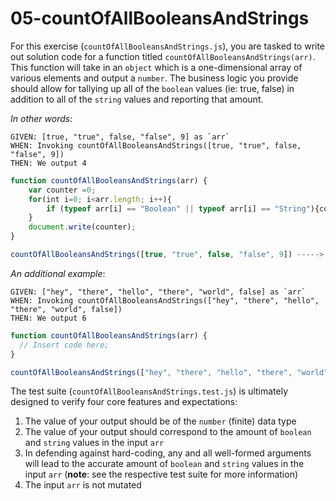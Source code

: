 # 05-countOfAllBooleansAndStrings

For this exercise (`countOfAllBooleansAndStrings.js`), you are tasked to write out solution code for a function titled `countOfAllBooleansAndStrings(arr)`. This function will take in an `object` which is a one-dimensional array of various elements and output a `number`. The business logic you provide should allow for tallying up all of the `boolean` values (ie: true, false) in addition to all of the `string` values and reporting that amount.

_In other words_:

```
GIVEN: [true, "true", false, "false", 9] as `arr`
WHEN: Invoking countOfAllBooleansAndStrings([true, "true", false, "false", 9])
THEN: We output 4
```

```js
function countOfAllBooleansAndStrings(arr) {
	var counter =0;
	for(int i=0; i<arr.length; i++){
		if (typeof arr[i] == "Boolean" || typeof arr[i] == "String"){counter++;}
	}
	document.write(counter);
}

countOfAllBooleansAndStrings([true, "true", false, "false", 9]) -----> 4;
```

_An additional example_:

```
GIVEN: ["hey", "there", "hello", "there", "world", false] as `arr`
WHEN: Invoking countOfAllBooleansAndStrings(["hey", "there", "hello", "there", "world", false])
THEN: We output 6
```

```js
function countOfAllBooleansAndStrings(arr) {
  // Insert code here;
}

countOfAllBooleansAndStrings(["hey", "there", "hello", "there", "world", false]) -----> 6;
```

The test suite (`countOfAllBooleansAndStrings.test.js`) is ultimately designed to verify four core features and expectations:

1) The value of your output should be of the `number` (finite) data type 
2) The value of your output should correspond to the amount of `boolean` and `string` values in the input `arr`
3) In defending against hard-coding, any and all well-formed arguments will lead to the accurate amount of `boolean` and `string` values in the input `arr` (**note**: see the respective test suite for more information)
4) The input `arr` is not mutated